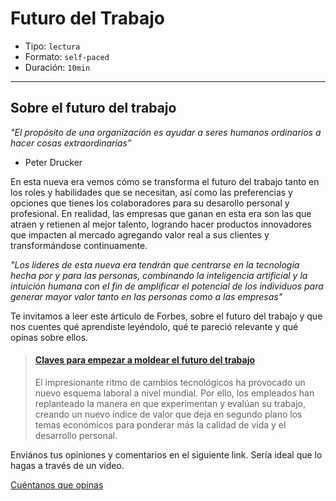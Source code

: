 # Futuro del Trabajo

* Tipo: `lectura`
* Formato: `self-paced`
* Duración: `10min`

***

## Sobre el futuro del trabajo

*"El propósito de una organización es ayudar a seres humanos ordinarios a hacer
cosas extraordinarias”*
- Peter Drucker

En esta nueva era vemos cómo se transforma el futuro del trabajo tanto
en los roles y habilidades  que se necesitan, así como las preferencias y
opciones que tienes los colaboradores para su desarollo personal y profesional.
En realidad, las empresas que ganan en esta era son las que atraen y retienen
al mejor talento, logrando hacer productos innovadores que impacten al mercado
agregando valor real a sus clientes y transformándose continuamente.

*"Los líderes de esta nueva era tendrán que centrarse en la tecnología hecha por
y para las personas, combinando la inteligencia artificial y la intuición humana
con el fin de amplificar el potencial de los individuos para generar mayor valor
tanto en las personas como a las empresas"*

Te invitamos a leer este árticulo de Forbes, sobre el futuro del trabajo y que
nos cuentes qué aprendiste leyéndolo, qué te pareció relevante y qué opinas
sobre ellos.

<blockquote class="embedly-card"><h4><a href="https://www.forbes.com.mx/crear-hoy-el-futuro-del-trabajo/">Claves para empezar a moldear el futuro del trabajo</a></h4><p>El impresionante ritmo de cambios tecnológicos ha provocado un nuevo esquema laboral a nivel mundial. Por ello, los empleados han replanteado la manera en que experimentan y evalúan su trabajo, creando un nuevo índice de valor que deja en segundo plano los temas económicos para ponderar más la calidad de vida y el desarrollo personal.</p></blockquote>
<script async src="//cdn.embedly.com/widgets/platform.js" charset="UTF-8"></script>

Enviános tus opiniones y comentarios en el siguiente link. Sería ideal que lo
hagas a través de un video.

[Cuéntanos que opinas](https://laboratoria.typeform.com/to/XOc4H3)
